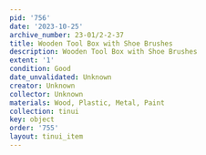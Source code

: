 ```yaml
---
pid: '756'
date: '2023-10-25'
archive_number: 23-01/2-2-37
title: Wooden Tool Box with Shoe Brushes
description: Wooden Tool Box with Shoe Brushes
extent: '1'
condition: Good
date_unvalidated: Unknown
creator: Unknown
collector: Unknown
materials: Wood, Plastic, Metal, Paint
collection: tinui
key: object
order: '755'
layout: tinui_item
---
```


